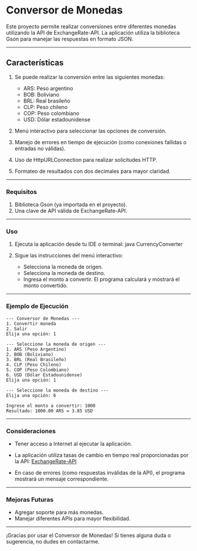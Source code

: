 # Conversor de Monedas

Este proyecto permite realizar conversiones entre diferentes monedas utilizando la API de ExchangeRate-API. La aplicación utiliza la biblioteca Gson para manejar las respuestas en formato JSON.

---
## Características

1. Se puede realizar la conversión entre las siguientes monedas:
   * ARS: Peso argentino
   * BOB: Boliviano
   * BRL: Real brasileño
   * CLP: Peso chileno
   * COP: Peso colombiano
   * USD: Dólar estadounidense

2. Menú interactivo para seleccionar las opciones de conversión.

3. Manejo de errores en tiempo de ejecución (como conexiones fallidas o entradas no válidas).

4. Uso de HttpURLConnection para realizar solicitudes HTTP.

5. Formateo de resultados con dos decimales para mayor claridad.
   
---

### Requisitos
1. Biblioteca Gson (ya importada en el proyecto).
2. Una clave de API válida de ExchangeRate-API.
   
---

### Uso

1. Ejecuta la aplicación desde tu IDE o terminal:
   java CurrencyConverter

2. Sigue las instrucciones del menú interactivo:
   * Selecciona la moneda de origen.
   * Selecciona la moneda de destino.
   * Ingresa el monto a convertir.
El programa calculará y mostrará el monto convertido.

---

### Ejemplo de Ejecución

```
--- Conversor de Monedas ---
1. Convertir moneda
2. Salir
Elija una opción: 1

--- Seleccione la moneda de origen ---
1. ARS (Peso Argentino)
2. BOB (Boliviano)
3. BRL (Real Brasileño)
4. CLP (Peso Chileno)
5. COP (Peso Colombiano)
6. USD (Dólar Estadounidense)
Elija una opción: 1

--- Seleccione la moneda de destino ---
Elija una opción: 6

Ingrese el monto a convertir: 1000
Resultado: 1000.00 ARS = 3.85 USD
```

---

### Consideraciones

- Tener acceso a Internet al ejecutar la aplicación.

- La aplicación utiliza tasas de cambio en tiempo real proporcionadas por la API: [ExchangeRate-API](https://www.exchangerate-api.com/)

- En caso de errores (como respuestas inválidas de la API), el programa mostrará un mensaje correspondiente.

---

### Mejoras Futuras

* Agregar soporte para más monedas.
* Manejar diferentes APIs para mayor flexibilidad.

--- 

¡Gracias por usar el Conversor de Monedas! Si tienes alguna duda o sugerencia, no dudes en contactarme.

